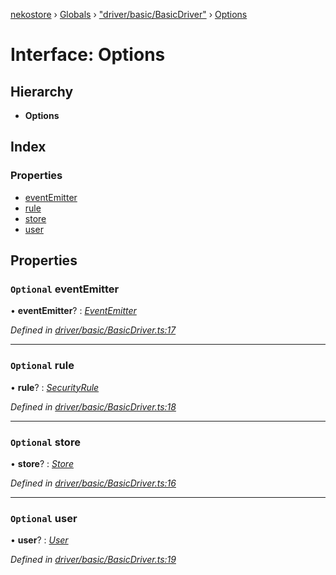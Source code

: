 [nekostore](../README.md) › [Globals](../globals.md) › ["driver/basic/BasicDriver"](../modules/_driver_basic_basicdriver_.md) › [Options](_driver_basic_basicdriver_.options.md)

# Interface: Options

## Hierarchy

* **Options**

## Index

### Properties

* [eventEmitter](_driver_basic_basicdriver_.options.md#optional-eventemitter)
* [rule](_driver_basic_basicdriver_.options.md#optional-rule)
* [store](_driver_basic_basicdriver_.options.md#optional-store)
* [user](_driver_basic_basicdriver_.options.md#optional-user)

## Properties

### `Optional` eventEmitter

• **eventEmitter**? : *[EventEmitter](_driver_basic_eventemitter_.eventemitter.md)*

*Defined in [driver/basic/BasicDriver.ts:17](https://github.com/esnya/nekostore/blob/master/src/driver/basic/BasicDriver.ts#L17)*

___

### `Optional` rule

• **rule**? : *[SecurityRule](_driver_basic_securityrule_.securityrule.md)*

*Defined in [driver/basic/BasicDriver.ts:18](https://github.com/esnya/nekostore/blob/master/src/driver/basic/BasicDriver.ts#L18)*

___

### `Optional` store

• **store**? : *[Store](_store_store_.store.md)*

*Defined in [driver/basic/BasicDriver.ts:16](https://github.com/esnya/nekostore/blob/master/src/driver/basic/BasicDriver.ts#L16)*

___

### `Optional` user

• **user**? : *[User](_driver_basic_securityrule_.user.md)*

*Defined in [driver/basic/BasicDriver.ts:19](https://github.com/esnya/nekostore/blob/master/src/driver/basic/BasicDriver.ts#L19)*
